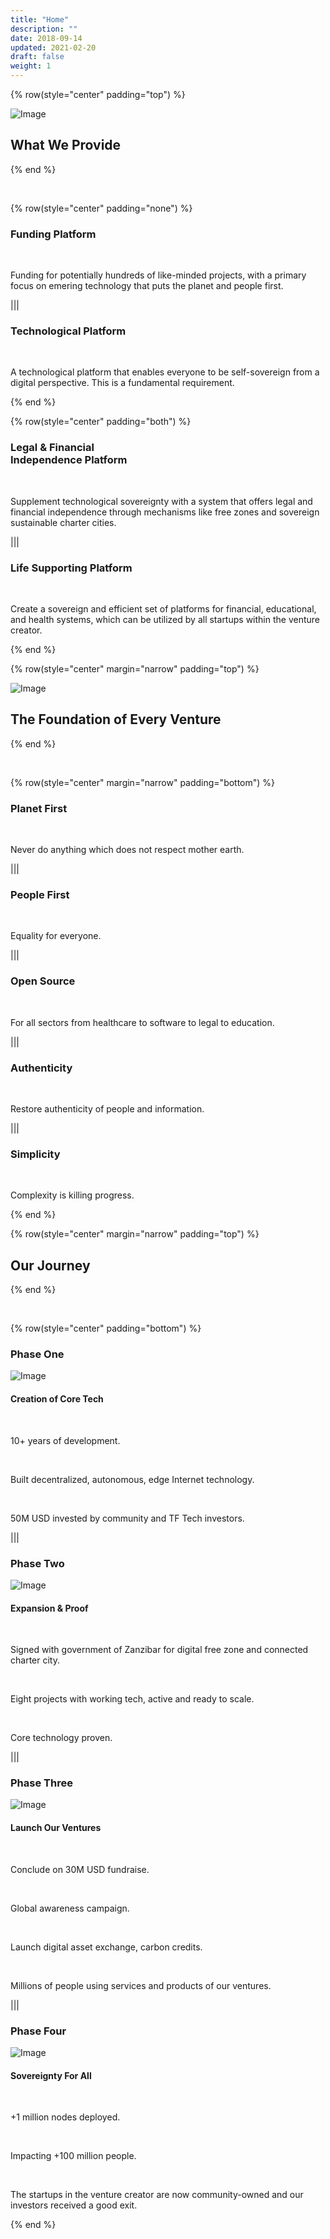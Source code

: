 ```yaml
---
title: "Home"
description: ""
date: 2018-09-14
updated: 2021-02-20
draft: false
weight: 1
---
```


<!-- section 2  -->


{% row(style="center" padding="top") %}

![Image](./img/platforms_wide.png#large#mx-auto)

## What We Provide

{% end %}

<br>


{% row(style="center" padding="none") %}

### Funding Platform

<br/>

Funding for potentially hundreds of like-minded projects, with a primary focus on emering technology that puts the planet and people first.

|||

### Technological Platform

<br/>

A technological platform that enables everyone to be self-sovereign from a digital perspective. This is a fundamental requirement.

{% end %}


{% row(style="center" padding="both") %}

### Legal & Financial<br/>Independence Platform

<br/>

Supplement technological sovereignty with a system that offers legal and financial independence through mechanisms like free zones and sovereign sustainable charter cities.

|||

### Life Supporting Platform

<br/>

Create a sovereign and efficient set of platforms for financial, educational, and health systems, which can be utilized by all startups within the venture creator.

{% end %}


<!-- section 3  -->


{% row(style="center" margin="narrow" padding="top") %}

![Image](./img/values.png#large#mx-auto)

## The Foundation of Every Venture

{% end %}

<br>

{% row(style="center" margin="narrow" padding="bottom") %}

### Planet First

<br/>

Never do anything which does not respect mother earth.

|||

### People First

<br/>

Equality for everyone.

|||

### Open Source

<br/>

For all sectors from healthcare to software to legal to education.

|||

### Authenticity

<br/>

Restore authenticity of people and information.

|||

### Simplicity

<br/>

Complexity is killing progress.

{% end %}



<!-- section 4  -->


{% row(style="center" margin="narrow" padding="top") %}

## Our Journey

{% end %}

<br>

{% row(style="center" padding="bottom") %}

### Phase One

![Image](./img/past.png#mx-auto)

#### Creation of Core Tech

<br/>

10+ years of development.

<br/>

Built decentralized, autonomous, edge Internet technology.

<br/>

50M USD invested by community and TF Tech investors.

|||

### Phase Two

![Image](./img/past.png)

#### Expansion & Proof

<br/>

Signed with government of Zanzibar for digital free zone and connected charter city.

<br/>

Eight projects with working tech, active and ready to scale.

<br/>

Core technology proven.

|||

### Phase Three

![Image](./img/current.png)

#### Launch Our Ventures

<br/>

Conclude on 30M USD fundraise.

<br/>

Global awareness campaign.

<br/>

Launch digital asset exchange, carbon credits.

<br/>

Millions of people using services and products of our ventures.

|||

### Phase Four

![Image](./img/future.png)

#### Sovereignty For All

<br/>

+1 million nodes deployed.

<br/>

Impacting +100 million people.

<br/>

The startups in the venture creator are now community-owned and our investors received a good exit.

{% end %}

</div>
